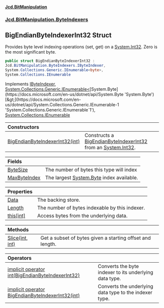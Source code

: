 #### [Jcd.BitManipulation](index.md 'index')
### [Jcd.BitManipulation.ByteIndexers](Jcd.BitManipulation.ByteIndexers.md 'Jcd.BitManipulation.ByteIndexers')

## BigEndianByteIndexerInt32 Struct

Provides byte level indexing operations (set, get) on a [System.Int32](https://docs.microsoft.com/en-us/dotnet/api/System.Int32 'System.Int32'). Zero is the most significant byte.

```csharp
public struct BigEndianByteIndexerInt32 :
Jcd.BitManipulation.ByteIndexers.IByteIndexer,
System.Collections.Generic.IEnumerable<byte>,
System.Collections.IEnumerable
```

Implements [IByteIndexer](Jcd.BitManipulation.ByteIndexers.IByteIndexer.md 'Jcd.BitManipulation.ByteIndexers.IByteIndexer'), [System.Collections.Generic.IEnumerable&lt;](https://docs.microsoft.com/en-us/dotnet/api/System.Collections.Generic.IEnumerable-1 'System.Collections.Generic.IEnumerable`1')[System.Byte](https://docs.microsoft.com/en-us/dotnet/api/System.Byte 'System.Byte')[&gt;](https://docs.microsoft.com/en-us/dotnet/api/System.Collections.Generic.IEnumerable-1 'System.Collections.Generic.IEnumerable`1'), [System.Collections.IEnumerable](https://docs.microsoft.com/en-us/dotnet/api/System.Collections.IEnumerable 'System.Collections.IEnumerable')

| Constructors | |
| :--- | :--- |
| [BigEndianByteIndexerInt32(int)](Jcd.BitManipulation.ByteIndexers.BigEndianByteIndexerInt32.BigEndianByteIndexerInt32(int).md 'Jcd.BitManipulation.ByteIndexers.BigEndianByteIndexerInt32.BigEndianByteIndexerInt32(int)') | Constructs a [BigEndianByteIndexerInt32](Jcd.BitManipulation.ByteIndexers.BigEndianByteIndexerInt32.md 'Jcd.BitManipulation.ByteIndexers.BigEndianByteIndexerInt32') from an [System.Int32](https://docs.microsoft.com/en-us/dotnet/api/System.Int32 'System.Int32'). |

| Fields | |
| :--- | :--- |
| [ByteSize](Jcd.BitManipulation.ByteIndexers.BigEndianByteIndexerInt32.ByteSize.md 'Jcd.BitManipulation.ByteIndexers.BigEndianByteIndexerInt32.ByteSize') | The number of bytes this type will index |
| [MaxByteIndex](Jcd.BitManipulation.ByteIndexers.BigEndianByteIndexerInt32.MaxByteIndex.md 'Jcd.BitManipulation.ByteIndexers.BigEndianByteIndexerInt32.MaxByteIndex') | The largest [System.Byte](https://docs.microsoft.com/en-us/dotnet/api/System.Byte 'System.Byte') index available. |

| Properties | |
| :--- | :--- |
| [Data](Jcd.BitManipulation.ByteIndexers.BigEndianByteIndexerInt32.Data.md 'Jcd.BitManipulation.ByteIndexers.BigEndianByteIndexerInt32.Data') | The backing store. |
| [Length](Jcd.BitManipulation.ByteIndexers.BigEndianByteIndexerInt32.Length.md 'Jcd.BitManipulation.ByteIndexers.BigEndianByteIndexerInt32.Length') | The number of bytes indexable by this indexer. |
| [this[int]](Jcd.BitManipulation.ByteIndexers.BigEndianByteIndexerInt32.this[int].md 'Jcd.BitManipulation.ByteIndexers.BigEndianByteIndexerInt32.this[int]') | Access bytes from the underlying data. |

| Methods | |
| :--- | :--- |
| [Slice(int, int)](Jcd.BitManipulation.ByteIndexers.BigEndianByteIndexerInt32.Slice(int,int).md 'Jcd.BitManipulation.ByteIndexers.BigEndianByteIndexerInt32.Slice(int, int)') | Get a subset of bytes given a starting offset and length. |

| Operators | |
| :--- | :--- |
| [implicit operator int(BigEndianByteIndexerInt32)](Jcd.BitManipulation.ByteIndexers.BigEndianByteIndexerInt32.op_Implicitint(Jcd.BitManipulation.ByteIndexers.BigEndianByteIndexerInt32).md 'Jcd.BitManipulation.ByteIndexers.BigEndianByteIndexerInt32.op_Implicit int(Jcd.BitManipulation.ByteIndexers.BigEndianByteIndexerInt32)') | Converts the byte indexer to its underlying data type. |
| [implicit operator BigEndianByteIndexerInt32(int)](Jcd.BitManipulation.ByteIndexers.BigEndianByteIndexerInt32.op_ImplicitJcd.BitManipulation.ByteIndexers.BigEndianByteIndexerInt32(int).md 'Jcd.BitManipulation.ByteIndexers.BigEndianByteIndexerInt32.op_Implicit Jcd.BitManipulation.ByteIndexers.BigEndianByteIndexerInt32(int)') | Converts the underlying data type to the indexer type. |
